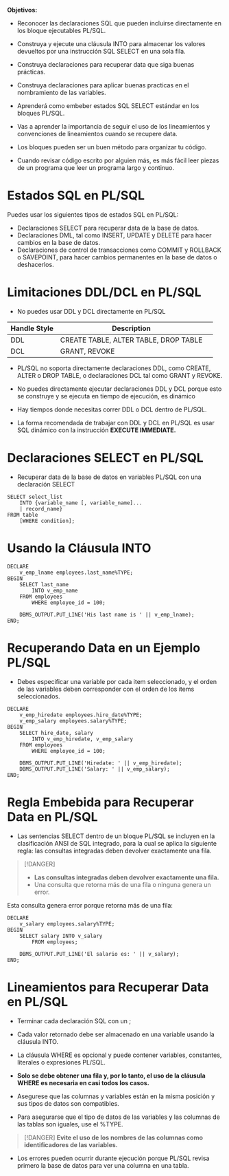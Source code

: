 
**Objetivos:**

- Reconocer las declaraciones SQL que pueden incluirse directamente en los bloque ejecutables PL/SQL.
- Construya y ejecute una cláusula INTO para almacenar los valores devueltos por una instrucción SQL SELECT en una sola fila.
- Construya declaraciones para recuperar data que siga buenas prácticas.
- Construya declaraciones para aplicar buenas practicas en el nombramiento de las variables.

- Aprenderá como embeber estados SQL SELECT estándar en los bloques PL/SQL.
- Vas a aprender la importancia  de seguir el uso de los lineamientos y convenciones de lineamientos cuando se recupere data.
- Los bloques pueden ser un buen método para organizar tu código.
- Cuando revisar código escrito por alguien más, es más fácil leer piezas de un programa que leer un programa largo y continuo.

# Estados SQL en PL/SQL

Puedes usar los siguientes tipos de estados SQL en PL/SQL:
- Declaraciones SELECT para recuperar data de la base de datos.
- Declaraciones DML, tal como INSERT, UPDATE y DELETE para hacer cambios en la base de datos.
- Declaraciones de control de transacciones como COMMIT y ROLLBACK o SAVEPOINT, para hacer cambios permanentes en la base de datos o deshacerlos.

# Limitaciones DDL/DCL en PL/SQL

- No puedes usar DDL y DCL directamente en PL/SQL

| Handle Style | Description                           |     |
| ------------ | ------------------------------------- | --- |
| DDL          | CREATE TABLE, ALTER TABLE, DROP TABLE |     |
| DCL          | GRANT, REVOKE                         |     |

- PL/SQL no soporta directamente declaraciones DDL, como CREATE, ALTER o DROP TABLE, o declaraciones DCL tal como GRANT y REVOKE.

- No puedes directamente ejecutar declaraciones DDL y DCL porque esto se construye y se ejecuta en tiempo de ejecución, es dinámico
- Hay tiempos donde necesitas correr DDL o DCL dentro de PL/SQL.
- La forma recomendada de trabajar con DDL y DCL en PL/SQL es usar SQL dinámico con la instrucción **EXECUTE IMMEDIATE.**

# Declaraciones SELECT en PL/SQL

- Recuperar data de la base de datos en variables PL/SQL con una declaración SELECT 

```
SELECT select_list
	INTO {variable_name [, variable_name]...
	| record_name}
FROM table
	[WHERE condition];
```

# Usando la Cláusula INTO

```
DECLARE
	v_emp_lname employees.last_name%TYPE;
BEGIN
	SELECT last_name 
		INTO v_emp_name
	FROM employees
		WHERE employee_id = 100;

	DBMS_OUTPUT.PUT_LINE('His last name is ' || v_emp_lname);
END;
```

# Recuperando Data en un Ejemplo PL/SQL

- Debes especificar una variable por cada item seleccionado, y el orden de las variables deben corresponder con el orden de los items seleccionados.

```
DECLARE
    v_emp_hiredate employees.hire_date%TYPE;
    v_emp_salary employees.salary%TYPE;
BEGIN
    SELECT hire_date, salary
        INTO v_emp_hiredate, v_emp_salary
    FROM employees
        WHERE employee_id = 100;
        
    DBMS_OUTPUT.PUT_LINE('Hiredate: ' || v_emp_hiredate);
    DBMS_OUTPUT.PUT_LINE('Salary: ' || v_emp_salary);
END;
```

# Regla Embebida para Recuperar Data en PL/SQL 

- Las sentencias SELECT dentro de un bloque PL/SQL se incluyen en la clasificación ANSI de SQL integrado, para la cual se aplica la siguiente regla: las consultas integradas deben devolver exactamente una fila.

> [!DANGER]
> - **Las consultas integradas deben devolver exactamente una fila.**
> - Una consulta que retorna más de una fila o ninguna genera un error.
> 
> 

Esta consulta genera error porque retorna más de una fila:

```
DECLARE
	v_salary employees.salary%TYPE;
BEGIN
	SELECT salary INTO v_salary
		FROM employees;

	DBMS_OUTPUT.PUT_LINE('El salario es: ' || v_salary);
END;
```

# Lineamientos para Recuperar Data en PL/SQL

- Terminar cada declaración SQL con un ;
- Cada valor retornado debe ser almacenado en una variable usando la cláusula INTO.
- La cláusula WHERE es opcional y puede contener variables, constantes, literales o expresiones PL/SQL.
- **Solo se debe obtener una fila y, por lo tanto, el uso de la cláusula WHERE es necesaria en casi todos los casos.**

- Asegurese que las columnas y variables están en la misma posición y sus tipos de datos son compatibles.
- Para asegurarse que el tipo de datos de las variables y las columnas de las tablas son iguales, use el %TYPE.

> [!DANGER]
 **Evite el uso de los nombres de las columnas como identificadores de las variables.**

- Los errores pueden ocurrir durante ejecución porque PL/SQL revisa primero la base de datos para ver una columna en una tabla.



















































